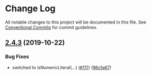 # Change Log

All notable changes to this project will be documented in this file.
See [Conventional Commits](https://conventionalcommits.org) for commit guidelines.

## [2.4.3](https://github.com/vuese/vuese/compare/@vuese/parser@2.4.2...@vuese/parser@2.4.3) (2019-10-22)


### Bug Fixes

* switched to isNumericLiteral(…) ([#117](https://github.com/vuese/vuese/issues/117)) ([96cfa67](https://github.com/vuese/vuese/commit/96cfa67))
